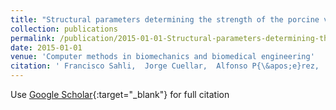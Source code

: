 ```yaml
---
title: "Structural parameters determining the strength of the porcine vertebral body affected by tumours"
collection: publications
permalink: /publication/2015-01-01-Structural-parameters-determining-the-strength-of-the-porcine-vertebral-body-affected-by-tumours
date: 2015-01-01
venue: 'Computer methods in biomechanics and biomedical engineering'
citation: ' Francisco Sahli,  Jorge Cuellar,  Alfonso P{\&apos;e}rez,  Aaron Fields,  Mauricio Campos,  Jorge Ramos-Grez, &quot;Structural parameters determining the strength of the porcine vertebral body affected by tumours.&quot; Computer methods in biomechanics and biomedical engineering, 2015.'
---
```

Use [Google Scholar](https://scholar.google.com/scholar?q=Structural+parameters+determining+the+strength+of+the+porcine+vertebral+body+affected+by+tumours){:target="_blank"} for full citation